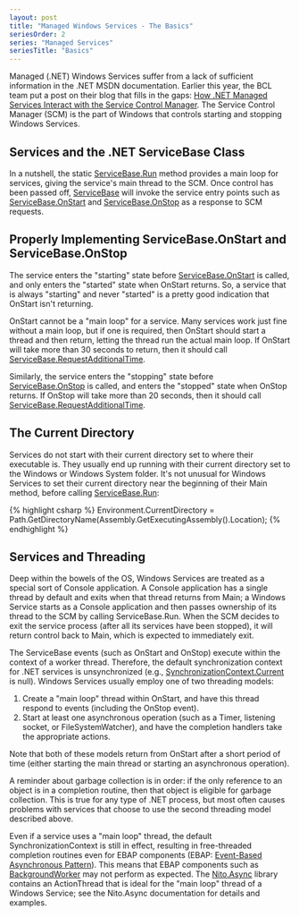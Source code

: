 ```yaml
---
layout: post
title: "Managed Windows Services - The Basics"
seriesOrder: 2
series: "Managed Services"
seriesTitle: "Basics"
---
```

Managed (.NET) Windows Services suffer from a lack of sufficient information in the .NET MSDN documentation. Earlier this year, the BCL team put a post on their blog that fills in the gaps: [How .NET Managed Services Interact with the Service Control Manager](http://blogs.msdn.com/bclteam/archive/2009/02/19/in-depth-how-net-managed-services-interact-with-the-servicecontrolmanager-scm-kim-hamilton.aspx). The Service Control Manager (SCM) is the part of Windows that controls starting and stopping Windows Services.

## Services and the .NET ServiceBase Class

In a nutshell, the static [ServiceBase.Run](http://msdn.microsoft.com/en-us/library/system.serviceprocess.servicebase.run.aspx) method provides a main loop for services, giving the service's main thread to the SCM. Once control has been passed off, [ServiceBase](http://msdn.microsoft.com/en-us/library/system.serviceprocess.servicebase.aspx) will invoke the service entry points such as [ServiceBase.OnStart](http://msdn.microsoft.com/en-us/library/system.serviceprocess.servicebase.onstart.aspx) and [ServiceBase.OnStop](http://msdn.microsoft.com/en-us/library/system.serviceprocess.servicebase.onstop.aspx) as a response to SCM requests.

## Properly Implementing ServiceBase.OnStart and ServiceBase.OnStop

The service enters the "starting" state before [ServiceBase.OnStart](http://msdn.microsoft.com/en-us/library/system.serviceprocess.servicebase.onstart.aspx) is called, and only enters the "started" state when OnStart returns. So, a service that is always "starting" and never "started" is a pretty good indication that OnStart isn't returning.

OnStart cannot be a "main loop" for a service. Many services work just fine without a main loop, but if one is required, then OnStart should start a thread and then return, letting the thread run the actual main loop. If OnStart will take more than 30 seconds to return, then it should call [ServiceBase.RequestAdditionalTime](http://msdn.microsoft.com/en-us/library/system.serviceprocess.servicebase.requestadditionaltime.aspx).

Similarly, the service enters the "stopping" state before [ServiceBase.OnStop](http://msdn.microsoft.com/en-us/library/system.serviceprocess.servicebase.onstop.aspx) is called, and enters the "stopped" state when OnStop returns. If OnStop will take more than 20 seconds, then it should call [ServiceBase.RequestAdditionalTime](http://msdn.microsoft.com/en-us/library/system.serviceprocess.servicebase.requestadditionaltime.aspx).

## The Current Directory

Services do not start with their current directory set to where their executable is. They usually end up running with their current directory set to the Windows or Windows System folder. It's not unusual for Windows Services to set their current directory near the beginning of their Main method, before calling [ServiceBase.Run](http://msdn.microsoft.com/en-us/library/system.serviceprocess.servicebase.run.aspx):

{% highlight csharp %}
Environment.CurrentDirectory = Path.GetDirectoryName(Assembly.GetExecutingAssembly().Location);
{% endhighlight %}

## Services and Threading

Deep within the bowels of the OS, Windows Services are treated as a special sort of Console application. A Console application has a single thread by default and exits when that thread returns from Main; a Windows Service starts as a Console application and then passes ownership of its thread to the SCM by calling ServiceBase.Run. When the SCM decides to exit the service process (after all its services have been stopped), it will return control back to Main, which is expected to immediately exit.

The ServiceBase events (such as OnStart and OnStop) execute within the context of a worker thread. Therefore, the default synchronization context for .NET services is unsynchronized (e.g., [SynchronizationContext.Current](http://msdn.microsoft.com/en-us/library/system.threading.synchronizationcontext.current.aspx) is null). Windows Services usually employ one of two threading models:

1. Create a "main loop" thread within OnStart, and have this thread respond to events (including the OnStop event).
1. Start at least one asynchronous operation (such as a Timer, listening socket, or FileSystemWatcher), and have the completion handlers take the appropriate actions.

Note that both of these models return from OnStart after a short period of time (either starting the main thread or starting an asynchronous operation).

A reminder about garbage collection is in order: if the only reference to an object is in a completion routine, then that object is eligible for garbage collection. This is true for any type of .NET process, but most often causes problems with services that choose to use the second threading model described above.

Even if a service uses a "main loop" thread, the default SynchronizationContext is still in effect, resulting in free-threaded completion routines even for EBAP components (EBAP: [Event-Based Asynchronous Pattern](http://msdn.microsoft.com/en-us/library/wewwczdw.aspx)). This means that EBAP components such as [BackgroundWorker](http://msdn.microsoft.com/en-us/library/system.componentmodel.backgroundworker.aspx) may not perform as expected. The [Nito.Async](http://nitoasync.codeplex.com/) library contains an ActionThread that is ideal for the "main loop" thread of a Windows Service; see the Nito.Async documentation for details and examples.

